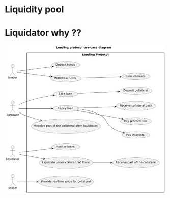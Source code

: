 

# Liquidity pool



# Liquidator why ??



![Lending Protocol Use Case Diagram](lending-protocols-use-case.png)




